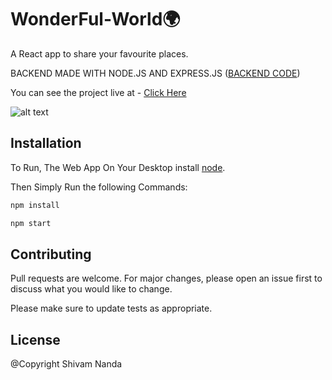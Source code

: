 # WonderFul-World🌍
A React app to share your favourite places.


BACKEND MADE WITH NODE.JS AND EXPRESS.JS ([BACKEND CODE])

You can see the project live at - [Click Here] 

![alt text](https://i.ibb.co/Vpx6tnq/image-2021-12-04-143740.png)

## Installation

To Run, The Web App On Your Desktop install [node](https://nodejs.org/en/download/).

Then Simply Run the following Commands:
```bash
npm install

npm start
```
## Contributing
Pull requests are welcome. For major changes, please open an issue first to discuss what you would like to change.

Please make sure to update tests as appropriate.

## License

@Copyright Shivam Nanda

[Click Here]: <https://wonderful-world-83c57.web.app/>
[BACKEND CODE]: <https://github.com/iamshivamnanda/WonderFul-World-Backend>
